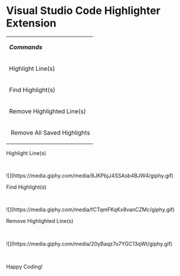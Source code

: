 <div>
<div>
<pre><code></code></pre>
</div>
<h1><strong>Visual Studio Code Highlighter Extension</strong></h1>
<table>
<tbody>
<tr>
<td>
<p><em><strong>Commands</strong></em></p>
</td>
</tr>
<tr>
<td>
<p>Highlight Line(s)</p>
</td>
</tr>
<tr>
<td>
<p>Find Highlight(s)</p>
</td>
</tr>
<tr>
<td>
<p>Remove Highlighted Line(s)</p>
</td>
</tr>
<tr>
<td>
<p>&nbsp;Remove All Saved Highlights</p>
</td>
</tr>
</tbody>
</table>
<p>Highlight Line(s)</p>
<div>
<pre><code></code>&nbsp;</pre>
![](https://media.giphy.com/media/8JKPbjJ4SSAsb4BJW4/giphy.gif)
</div>
<p>Find Highlight(s)</p>
<div>
<pre><code></code>&nbsp;</pre>
![](https://media.giphy.com/media/fCTqmFKqKx8vanCZMc/giphy.gif)
</div>
<p>Remove Highlighted Line(s)</p>
<p>&nbsp;</p>
![](https://media.giphy.com/media/20yBaqz7o7YGC13qWt/giphy.gif)
<p>&nbsp;</p>
<p>Happy Coding!</p>
<div>
<pre><code></code>&nbsp;</pre>
</div>
</div>